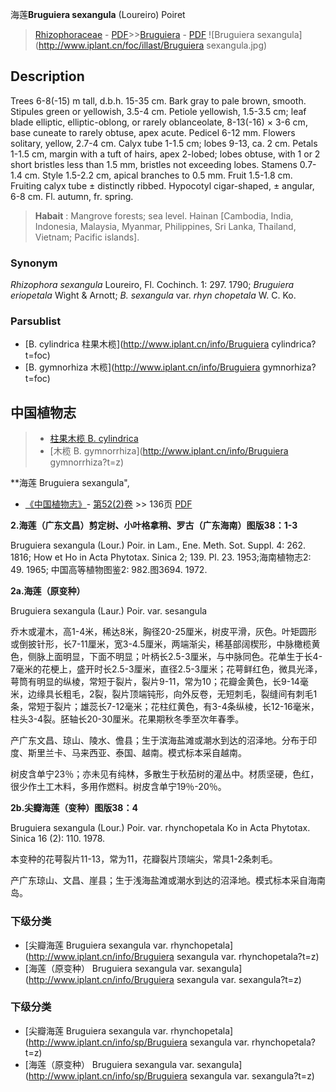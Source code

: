 海莲**Bruguiera sexangula** (Loureiro) Poiret

> [Rhizophoraceae](http://www.iplant.cn/info/Rhizophoraceae?t=foc) - [PDF](http://www.iplant.cn/foc/pdf/Rhizophoraceae.pdf)>>[Bruguiera](http://www.iplant.cn/info/Bruguiera?t=foc) - [PDF](http://www.iplant.cn/foc/pdf/Bruguiera.pdf)
![Bruguiera sexangula](http://www.iplant.cn/foc/illast/Bruguiera sexangula.jpg)

## Description

Trees 6-8(-15) m tall, d.b.h. 15-35 cm. Bark gray to pale brown, smooth. Stipules green or yellowish, 3.5-4 cm. Petiole yellowish, 1.5-3.5 cm; leaf blade elliptic, elliptic-oblong, or rarely oblanceolate, 8-13(-16) × 3-6 cm, base cuneate to rarely obtuse, apex acute. Pedicel 6-12 mm. Flowers solitary, yellow, 2.7-4 cm. Calyx tube 1-1.5 cm; lobes 9-13, ca. 2 cm. Petals 1-1.5 cm, margin with a tuft of hairs, apex 2-lobed; lobes obtuse, with 1 or 2 short bristles less than 1.5 mm, bristles not exceeding lobes. Stamens 0.7-1.4 cm. Style 1.5-2.2 cm, apical branches to 0.5 mm. Fruit 1.5-1.8 cm. Fruiting calyx tube ± distinctly ribbed. Hypocotyl cigar-shaped, ± angular, 6-8 cm. Fl. autumn, fr. spring.


> **Habait** : 
> Mangrove forests; sea level. Hainan [Cambodia, India, Indonesia, Malaysia, Myanmar, Philippines, Sri Lanka, Thailand, Vietnam; Pacific islands].

### Synonym
*Rhizophora sexangula* Loureiro, Fl. Cochinch. 1: 297. 1790; *Bruguiera eriopetala* Wight & Arnott; *B. sexangula* var. *rhyn* *chopetala* W. C. Ko.

### Parsublist

* [B.  cylindrica  柱果木榄](http://www.iplant.cn/info/Bruguiera cylindrica?t=foc)
* [B.  gymnorhiza  木榄](http://www.iplant.cn/info/Bruguiera gymnorhiza?t=foc)

## 中国植物志

> * [柱果木榄  B.  cylindrica](Bruguiera-cylindrica-柱果木榄.md)
> * [木榄  B.  gymnorrhiza](http://www.iplant.cn/info/Bruguiera gymnorrhiza?t=z)


**海莲 Bruguiera sexangula",

* [《中国植物志》](http://www.iplant.cn/frps)- [第52(2)卷](http://www.iplant.cn/frps/vol/52(2)) >> 136页 [PDF](http://www.iplant.cn/frps/pdf/52(2)/136.PDF)


**2.海莲（广东文昌）剪定树、小叶格拿稍、罗古（广东海南）图版38：1-3**

Bruguiera sexangula (Lour.) Poir. in Lam., Ene. Meth. Sot. Suppl. 4: 262. 1816; How et Ho in Acta Phytotax. Sinica 2; 139. Pl. 23. 1953;海南植物志2: 49. 1965; 中国高等植物图鉴2: 982.图3694. 1972.

**2a.海莲（原变种）**

Bruguiera sexangula (Laur.) Poir. var. sesangula

乔木或灌木，高1-4米，稀达8米，胸径20-25厘米，树皮平滑，灰色。叶矩圆形或倒披针形，长7-11厘米，宽3-4.5厘米，两端渐尖，稀基部阔楔形，中脉橄榄黄色，侧脉上面明显，下面不明显；叶柄长2.5-3厘米，与中脉同色。花单生于长4-7毫米的花梗上，盛开时长2.5-3厘米，直径2.5-3厘米；花萼鲜红色，微具光泽，萼筒有明显的纵棱，常短于裂片，裂片9-11，常为10；花瓣金黄色，长9-14毫米，边缘具长粗毛，2裂，裂片顶端钝形，向外反卷，无短刺毛，裂缝间有刺毛1条，常短于裂片；雄蕊长7-12毫米；花柱红黄色，有3-4条纵棱，长12-16毫米，柱头3-4裂。胚轴长20-30厘米。花果期秋冬季至次年春季。

产广东文昌、琼山、陵水、儋县；生于滨海盐滩或潮水到达的沼泽地。分布于印度、斯里兰卡、马来西亚、泰国、越南。模式标本采自越南。

树皮含单宁23％；亦未见有纯林，多散生于秋茄树的灌丛中。材质坚硬，色红，很少作土工木料，多用作燃料。树皮含单宁19％-20％。

**2b.尖瓣海莲（变种）图版38：4**

Bruguiera sexangula (Lour.) Poir. var. rhynchopetala Ko in Acta Phytotax. Sinica 16 (2): 110. 1978.

本变种的花萼裂片11-13，常为11，花瓣裂片顶端尖，常具1-2条刺毛。

产广东琼山、文昌、崖县；生于浅海盐滩或潮水到达的沼泽地。模式标本采自海南岛。

### 下级分类
* [尖瓣海莲  Bruguiera sexangula var. rhynchopetala](http://www.iplant.cn/info/Bruguiera sexangula var. rhynchopetala?t=z)
* [海莲（原变种）  Bruguiera sexangula var. sexangula](http://www.iplant.cn/info/Bruguiera sexangula var. sexangula?t=z)

### 下级分类
* [尖瓣海莲  Bruguiera sexangula var. rhynchopetala](http://www.iplant.cn/info/sp/Bruguiera sexangula var. rhynchopetala?t=z)
* [海莲（原变种）  Bruguiera sexangula var. sexangula](http://www.iplant.cn/info/sp/Bruguiera sexangula var. sexangula?t=z)
